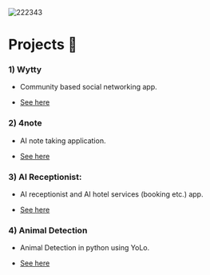 ![222343](https://github.com/user-attachments/assets/ddf8e988-2614-4239-9c2a-947cd451aba1)

<h1>Projects 🔬</h1>

### 1) **Wytty** 

* Community based social networking app.

* [See here](https://github.com/JohnPaulNaiju/wytty)

### 2) **4note**

* AI note taking application.

* [See here](https://github.com/JohnPaulNaiju/4note)

### 3) **AI Receptionist:**

* AI receptionist and AI hotel services (booking etc.) app.

*  [See here](https://github.com/JohnPaulNaiju/AI-Receptionist)

### 4) **Animal Detection**

* Animal Detection in python using YoLo.

* [See here](https://github.com/JohnPaulNaiju/Animal-Detection)
